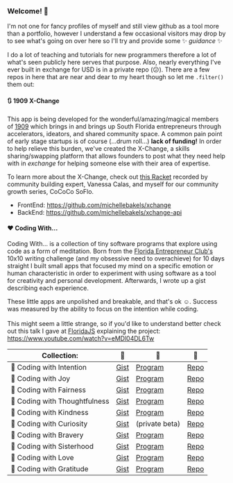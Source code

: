 ### Welcome! 👋

I'm not one for fancy profiles of myself and still view github as a tool more than a portfolio, however I understand a few occasional visitors may drop by to see what's going on over here so I'll try and provide some :sparkles: _guidance_ :sparkles: <br>

I do a lot of teaching and tutorials for new programmers therefore a lot of what's seen publicly here serves that purpose. Also, nearly everything I've ever built in exchange for USD is in a private repo (:confused:). There are a few repos in here that are near and dear to my heart though so let me `.filter()` them out:

#### :arrows_clockwise: 1909 X-Change
This app is being developed for the wonderful/amazing/magical members of [1909](https://weare1909.org/) which brings in and brings up South Florida entrepreneurs through accelerators, ideators, and shared community space. A common pain point of early stage startups is of course (...drum roll...) **lack of funding!** In order to help relieve this burden, we've created the X-Change, a skills sharing/swapping platform that allows founders to post what they need help with in _exchange_ for helping someone else with their area of expertise.<br>

To learn more about the X-Change, check out [this Racket](https://racket.com/cococo_soflo/rnae8) recorded by community building expert, Vanessa Calas, and myself for our community growth series, CoCoCo SoFlo.

- FrontEnd: https://github.com/michellebakels/xchange
- BackEnd: https://github.com/michellebakels/xchange-api

#### :heart: Coding With...
Coding With... is a collection of tiny software programs that explore using code as a form of meditation. Born from the [Florida Entrepreneur Club's](https://www.flent.club/) 10x10 writing challenge (and my obsessive need to overachieve) for 10 days straight I built small apps that focused my mind on a specific emotion or human characteristic in order to experiment with using software as a tool for creativity and personal development. Afterwards, I wrote up a gist describing each experience.<br>

These little apps are unpolished and breakable, and that's ok :relaxed:. Success was measured by the ability to focus on the intention while coding.<br><br>
This might seem a little strange, so if you'd like to understand better check out this talk I gave at [FloridaJS](https://floridajs.com/) explaining the project: https://www.youtube.com/watch?v=eMDl04DL6Tw

| Collection:                           | :page_facing_up:                                                                                | :iphone:                                                                  | :space_invader:                                                                     |
|----------------------------|---------------------------------------------------------------------------------|-------------------------------------------------------------------|----------------------------------------------------------------------|
| :snail: Coding with Intention      | [Gist](https://gist.github.com/michellebakels/c450da00f257bf1a4ee626ebb66ab276) | [Program](https://codingwithmich.com/)                            | [Repo](https://github.com/michellebakels/coding-with)                |
| :sunflower: Coding with Joy            | [Gist](https://gist.github.com/michellebakels/139e7e2b8f2825745f920bfaab215ded) | [Program](https://coding-with-joy.web.app/)                       | [Repo](https://github.com/michellebakels/coding-with-joy)            |
| :key: Coding with Fairness       | [Gist](https://gist.github.com/michellebakels/e042797497e0d26e0e454b8c3aad782c) | [Program](https://coding-with-fairness.web.app/)                  | [Repo](https://github.com/michellebakels/coding-with-fairness)       |
| :cookie: Coding with Thoughtfulness | [Gist](https://gist.github.com/michellebakels/a1757e98f70cf3937430874c452bc57d) | [Program](https://coding-with-thoughtfulness.web.app/)            | [Repo](https://github.com/michellebakels/coding-with-thoughtfulness) |
| :sparkling_heart: Coding with Kindness       | [Gist](https://gist.github.com/michellebakels/f956b54847fbe8789653378959ca81d6) | [Program](https://github.com/michellebakels/coding-with-kindness) | [Repo](https://github.com/michellebakels/coding-with-kindess)        |
| :dizzy: Coding with Curiosity      | [Gist](https://gist.github.com/michellebakels/e015cfa0ebfcb637f31064b515ce01ac) | (private beta)                                                         | [Repo](https://github.com/michellebakels/coding-with-curiosity)      |
| :crown: Coding with Bravery        | [Gist](https://gist.github.com/michellebakels/2b773d357a8875e6ba6fc35fa2458833) | [Program](https://coding-with-bravery.web.app/)                   | [Repo](https://github.com/michellebakels/coding-with-bravery)        |
| :dancers: Coding with Sisterhood     | [Gist](https://gist.github.com/michellebakels/d216c37421e21c32c592426a86c4b1c1) | [Program](https://coding-with-sisterhood.web.app/)                | [Repo](https://github.com/michellebakels/coding-with-sisterhood)     |
| :love_letter: Coding with Love           | [Gist](https://gist.github.com/michellebakels/17356542c2bbd2a5c3889a1092b80b55) | [Program](https://coding-with-love.web.app/)                      | [Repo](https://github.com/michellebakels/coding-with-love)           |
| :pray: Coding with Gratitude      | [Gist](https://gist.github.com/michellebakels/b7f69c678b3ac23bef774a40bcef491c) | [Program](https://coding-with-gratitude.web.app/)                 | [Repo](https://github.com/michellebakels/coding-with-gratitude)      |

